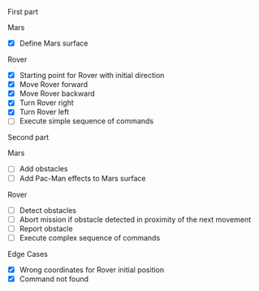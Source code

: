 First part

Mars

- [X] Define Mars surface

Rover

- [X] Starting point for Rover with initial direction
- [X] Move Rover forward
- [X] Move Rover backward
- [X] Turn Rover right
- [X] Turn Rover left
- [ ] Execute simple sequence of commands

Second part

Mars

- [ ] Add obstacles
- [ ] Add Pac-Man effects to Mars surface

Rover

- [ ] Detect obstacles
- [ ] Abort mission if obstacle detected in proximity of the next movement
- [ ] Report obstacle
- [ ] Execute complex sequence of commands

Edge Cases

- [X] Wrong coordinates for Rover initial position
- [X] Command not found